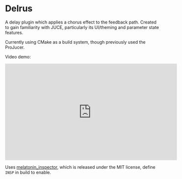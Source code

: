 # Delrus
A delay plugin which applies a chorus effect to the feedback path. Created to gain familiarity with JUCE, particularly its UI/theming and parameter state features.

Currently using CMake as a build system, though previously used the ProJucer.

Video demo:
<iframe width="560" height="315" src="https://www.youtube-nocookie.com/embed/nBEYRxro17U?si=V7K4xVgYTq0_n2X1" title="YouTube video player" frameborder="0" allow="accelerometer; autoplay; clipboard-write; encrypted-media; gyroscope; picture-in-picture; web-share" allowfullscreen></iframe>

Uses [melatonin_inspector](https://github.com/sudara/melatonin_inspector), which is released under the MIT license, define `INSP` in build to enable.
